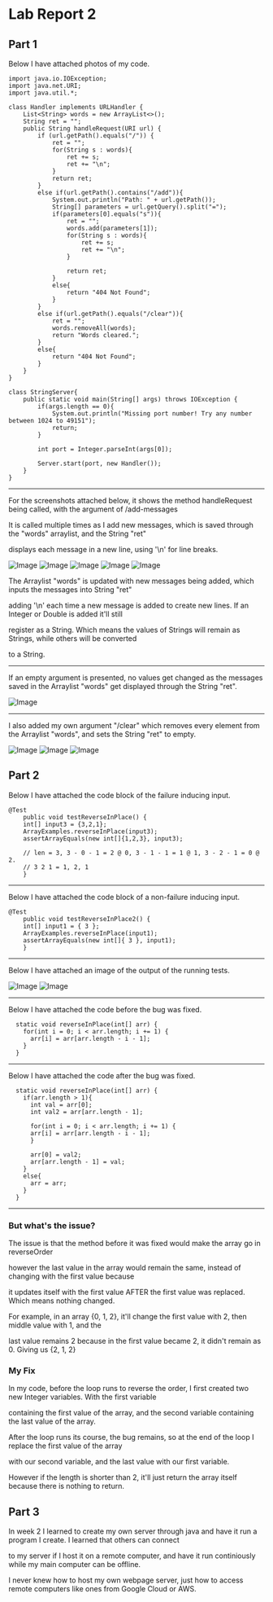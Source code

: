 # Lab Report 2

## Part 1

Below I have attached photos of my code.
```
import java.io.IOException;
import java.net.URI;
import java.util.*;

class Handler implements URLHandler {
    List<String> words = new ArrayList<>();
    String ret = "";
    public String handleRequest(URI url) {
        if (url.getPath().equals("/")) {
            ret = "";
            for(String s : words){
                ret += s;
                ret += "\n";
            }
            return ret;
        }
        else if(url.getPath().contains("/add")){
            System.out.println("Path: " + url.getPath());
            String[] parameters = url.getQuery().split("=");
            if(parameters[0].equals("s")){
                ret = "";
                words.add(parameters[1]);
                for(String s : words){
                    ret += s;
                    ret += "\n";
                }
    
                return ret;
            }
            else{
                return "404 Not Found";
            }
        }
        else if(url.getPath().equals("/clear")){
            ret = "";
            words.removeAll(words);
            return "Words cleared.";
        }
        else{
            return "404 Not Found";
        }
    }
}

class StringServer{
    public static void main(String[] args) throws IOException {
        if(args.length == 0){
            System.out.println("Missing port number! Try any number between 1024 to 49151");
            return;
        }

        int port = Integer.parseInt(args[0]);

        Server.start(port, new Handler());
    }
}
```
---
For the screenshots attached below, it shows the method handleRequest being called, with the argument of /add-messages

It is called multiple times as I add new messages, which is saved through the "words" arraylist, and the String "ret"

displays each message in a new line, using '\n' for line breaks.

![Image](https://i.gyazo.com/2e3a807d97e9d06f99b35bac98b3f38c.png)
![Image](https://i.gyazo.com/3929a640fd96f18019e21053887b25e7.png)
![Image](https://i.gyazo.com/d63a661074f4d8b1270f87f55538a63a.png)
![Image](https://i.gyazo.com/55872223af2ea0d150f122dbf36b1c1f.png)
![Image](https://i.gyazo.com/9b90100ad8b41994103f03475030e04a.png)

The Arraylist "words" is updated with new messages being added, which inputs the messages into String "ret"

adding '\n' each time a new message is added to create new lines. If an Integer or Double is added it'll still 

register as a String. Which means the values of Strings will remain as Strings, while others will be converted

to a String.

---
If an empty argument is presented, no values get changed as the messages saved in the Arraylist "words" get displayed
through the String "ret".

![Image](https://i.gyazo.com/ac89e06efca19a37436f86331d07db5b.png)

---
I also added my own argument "/clear" which removes every element from the Arraylist "words", and sets the String "ret" to empty.

![Image](https://i.gyazo.com/b50fc50977d8f2d40ada555ea228a9e1.png)
![Image](https://i.gyazo.com/b05fa3ed3bd4fcc6bf770b64d3963b4a.png)
![Image](https://i.gyazo.com/597ceeb86744c0002f1b4c8c12dc9897.png)

## Part 2


Below I have attached the code block of the failure inducing input.

```
@Test 
	public void testReverseInPlace() {
    int[] input3 = {3,2,1};
    ArrayExamples.reverseInPlace(input3);
    assertArrayEquals(new int[]{1,2,3}, input3);

    // len = 3, 3 - 0 - 1 = 2 @ 0, 3 - 1 - 1 = 1 @ 1, 3 - 2 - 1 = 0 @ 2.
    // 3 2 1 = 1, 2, 1
	}
```

---
Below I have attached the code block of a non-failure inducing input.

```
@Test 
	public void testReverseInPlace2() {
    int[] input1 = { 3 };
    ArrayExamples.reverseInPlace(input1);
    assertArrayEquals(new int[]{ 3 }, input1);
	}
```

---
Below I have attached an image of the output of the running tests.

![Image](https://i.gyazo.com/fca0e60f47711e57e0ac10a914ec9fa2.png)
![Image](https://i.gyazo.com/ee51fada62624370d070d17267e27116.png)

---
Below I have attached the code before the bug was fixed.

```
  static void reverseInPlace(int[] arr) {
    for(int i = 0; i < arr.length; i += 1) {
      arr[i] = arr[arr.length - i - 1];
    }
  }
```

---
Below I have attached the code after the bug was fixed.

```
  static void reverseInPlace(int[] arr) {
    if(arr.length > 1){
      int val = arr[0];
      int val2 = arr[arr.length - 1]; 

      for(int i = 0; i < arr.length; i += 1) {
      arr[i] = arr[arr.length - i - 1];  
      } 

      arr[0] = val2;
      arr[arr.length - 1] = val;
    }
    else{
      arr = arr;
    }
  }
```

---
### But what's the issue? 

The issue is that the method before it was fixed would make the array go in reverseOrder

however the last value in the array would remain the same, instead of changing with the first value because

it updates itself with the first value AFTER the first value was replaced. Which means nothing changed.

For example, in an array {0, 1, 2}, it'll change the first value with 2, then middle value with 1, and the 

last value remains 2 because in the first value became 2, it didn't remain as 0. Giving us {2, 1, 2}

### My Fix

In my code, before the loop runs to reverse the order, I first created two new Integer variables. With the first variable

containing the first value of the array, and the second variable containing the last value of the array.

After the loop runs its course, the bug remains, so at the end of the loop I replace the first value of the array

with our second variable, and the last value with our first variable. 

However if the length is shorter than 2, it'll just return the array itself because there is nothing to return.

## Part 3

In week 2 I learned to create my own server through java and have it run a program I create. I learned that others can connect

to my server if I host it on a remote computer, and have it run continiously while my main computer can be offline.

I never knew how to host my own webpage server, just how to access remote computers like ones from Google Cloud or AWS.


